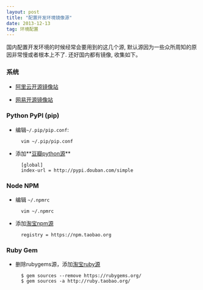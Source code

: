 ```yaml
---
layout: post
title: "配置开发环境镜像源"
date: 2013-12-13
tag: 环境配置
---
```



国内配置开发环境的时候经常会要用到的这几个源, 默认源因为一些众所周知的原因非常慢或者根本上不了. 
还好国内都有镜像, 收集如下。

### 系统

* [阿里云开源镜像站][aliyun]

* [网易开源镜像站][wangyi]


### Python PyPI (pip)

* 编辑`~/.pip/pip.conf`:

        vim ~/.pip/pip.conf

* 添加**[豆瓣python源][douban_python]**

        [global]
        index-url = http://pypi.douban.com/simple

<!-- more -->

### Node NPM

* 编辑 `~/.npmrc`

        vim ~/.npmrc

* 添加[淘宝npm源][taobao_npm]

        registry = https://npm.taobao.org


### Ruby Gem

* 删除rubygems源，添加[淘宝ruby源][taobao_ruby]

        $ gem sources --remove https://rubygems.org/
        $ gem sources -a http://ruby.taobao.org/


[aliyun]: http://mirrors.aliyun.com
[wangyi]: http://mirrors.163.com
[douban_python]: http://pypi.douban.com
[taobao_ruby]: http://ruby.taobao.org
[taobao_npm]: https://npm.taobao.org